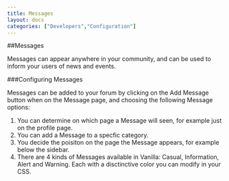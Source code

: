 ```yaml
---
title: Messages
layout: docs
categories: ["Developers","Configuration"]
---
```

##Messages

Messages can appear anywhere in your community, and can be used to inform your users of news and events.

###Configuring Messages

Messages can be added to your forum by clicking on the Add Message button when on the Message page, and choosing the following
Message options:

1. You can determine on which page a Message will seen, for example just on the profile page.
2. You can add a Message to a specfic category.
3. You decide the poisiton on the page the Message appears, for example below the sidebar.
4. There are 4 kinds of Messages available in Vanilla: Casual, Information, Alert and Warning. Each with a disctinctive color you can modify in your CSS.
